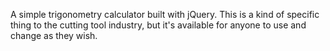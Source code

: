 A simple trigonometry calculator built with jQuery. This is a kind of specific thing to the cutting tool industry, but it's available for anyone to use and change as they wish.
